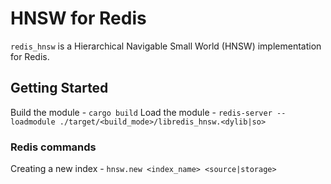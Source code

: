 # HNSW for Redis

`redis_hnsw` is a Hierarchical Navigable Small World (HNSW) implementation for Redis.

## Getting Started

Build the module - `cargo build`
Load the module - `redis-server --loadmodule ./target/<build_mode>/libredis_hnsw.<dylib|so>`

### Redis commands
Creating a new index - `hnsw.new <index_name> <source|storage>`
